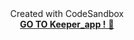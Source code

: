 
<div align="center" dir="auto">
<div> Created with CodeSandbox </div>
<div> <a href="https://pogqj.csb.app/">
 <strong> GO TO Keeper_app !</strong> 🚀
  </a></div>
</div>
